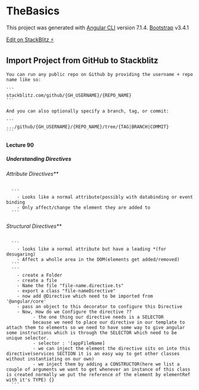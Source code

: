 # TheBasics

This project was generated with 
[Angular CLI](https://github.com/angular/angular-cli) version 7.1.4.
[Bootstrap](https://getbootstrap.com/)  v3.4.1 

[Edit on StackBlitz ⚡️](https://stackblitz.com/github/SaurabhTiwari95/TheBasics?file=README.md)

##  Import Project from GitHub to Stackblitz
    You can run any public repo on Github by providing the username + repo name like so:

    ```
    stackblitz.com/github/{GH_USERNAME}/{REPO_NAME}
    ```
    
    And you can also optionally specify a branch, tag, or commit:
    
    ```
    .../github/{GH_USERNAME}/{REPO_NAME}/tree/{TAG|BRANCH|COMMIT}
    ```
#### Lecture 90
##### Understanding Directives
###### Attribute Directives**
      ```
        - Looks like a normal attribute(possibly with databinding or event binding
        - Only affect/change the element they are added to
      ```
###### Structural Directives**
      ```
        - looks like a normal attribute but have a leading *(for desugaring)
        - Affect a wholle area in the DOM(elements get added/removed)
      ```
      ```
        - create a Folder
        - create a file
        - Name the file "file-name.directive.ts"
        - export a class "file-nameDirective"
        - now add @Directive which need to be imported from '@angular/core'
        - pass an object to this decorator to configure this Directive
        - Now, How do we Configure the directive ??
              - the one thing our directive needs is a SELECTOR
              because we need to place our directive in our template to attach them to elements so we need to have some way to give angular some instructions which is through the SELECTOR which need to be unique selector.
              - selector : '[appFileName]
              - we can inject the element the directive sits on into this directive(services SECTION it is an easy way to get other classes without instantiating on our own)
              - we inject them by adding a CONSTRUCTOR(here we list a couple of arguments we want to get whenever an instance of this class is created normally we put the reference of the element by elementRef with it's TYPE) {} 
      ```
